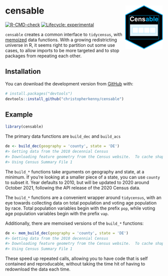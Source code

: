 
<!-- README.md is generated from README.Rmd. Please edit that file -->

# censable <img src='man/figures/logo.png' align="right" height="139" />

<!-- badges: start -->

[![R-CMD-check](https://github.com/christopherkenny/censable/workflows/R-CMD-check/badge.svg)](https://github.com/christopherkenny/censable/actions)
[![Lifecycle:
experimental](https://img.shields.io/badge/lifecycle-experimental-orange.svg)](https://lifecycle.r-lib.org/articles/stages.html#experimental)
<!-- badges: end -->

`censable` creates a common interface to `tidycensus`, with
[memoized](https://github.com/r-lib/memoise) data functions. With a
growing redistricting universe in R, it seems right to partition out
some use cases, to allow imports to be more targeted and to stop
packages from repeating each other.

## Installation

<!--
You can install the released version of censable from [CRAN](https://CRAN.R-project.org) with:

``` r
install.packages("censable")
```
-->

You can download the development version from
[GitHub](https://github.com/) with:

``` r
# install.packages("devtools")
devtools::install_github("christopherkenny/censable")
```

## Example

``` r
library(censable)
```

The primary data functions are `build_dec` and `build_acs`

``` r
de <- build_dec(geography = 'county', state = 'DE')
#> Getting data from the 2010 decennial Census
#> Downloading feature geometry from the Census website.  To cache shapefiles for use in future sessions, set `options(tigris_use_cache = TRUE)`.
#> Using Census Summary File 1
```

The `build_*` functions take arguments on geography and state, at a
minimum. If you’re looking at a smaller piece of a state, you can use
`county` to subset it. Year defaults to 2010, but will be updated to
2020 around October 2021, following the API release of the 2020 Census
data.

The `build_*` functions are a convenient wrapper around `tidycensus`,
with an eye towards collecting data on total population and voting age
population by race. Total population variables begin with the prefix
`pop`, while voting age population variables begin with the prefix
`vap`.

Additionally, there are memoised versions of the `build_*` functions:

``` r
de <- mem_build_dec(geography = 'county', state = 'DE')
#> Getting data from the 2010 decennial Census
#> Downloading feature geometry from the Census website.  To cache shapefiles for use in future sessions, set `options(tigris_use_cache = TRUE)`.
#> Using Census Summary File 1
```

These speed up repeated calls, allowing you to have code that is self
contained and reproducable, without taking the time hit of having to
redownload the data each time.
